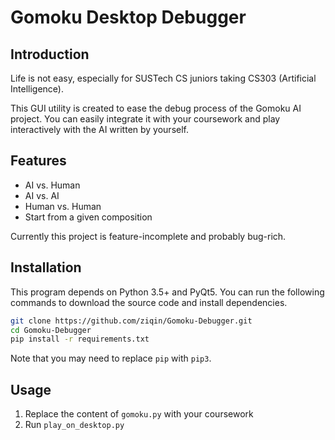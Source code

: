 # Gomoku Desktop Debugger

## Introduction

Life is not easy, especially for SUSTech CS juniors taking CS303 (Artificial Intelligence).

This GUI utility is created to ease the debug process of the Gomoku AI project. You can easily integrate it with your coursework and play interactively with the AI written by yourself.

## Features

- AI vs. Human
- AI vs. AI
- Human vs. Human
- Start from a given composition

Currently this project is feature-incomplete and probably bug-rich.

## Installation

This program depends on Python 3.5+ and PyQt5. You can run the following commands to download the source code and install dependencies.

``` sh
git clone https://github.com/ziqin/Gomoku-Debugger.git
cd Gomoku-Debugger
pip install -r requirements.txt
```

Note that you may need to replace `pip` with `pip3`.

## Usage

1. Replace the content of `gomoku.py` with your coursework
2. Run `play_on_desktop.py`
